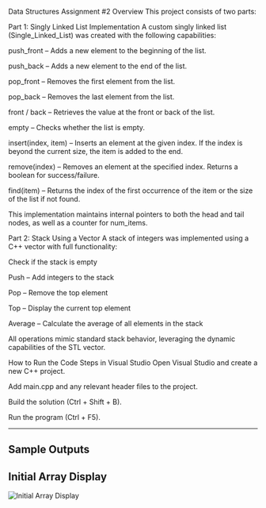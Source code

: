 Data Structures Assignment #2
Overview
This project consists of two parts:

Part 1: Singly Linked List Implementation
A custom singly linked list (Single_Linked_List) was created with the following capabilities:

push_front – Adds a new element to the beginning of the list.

push_back – Adds a new element to the end of the list.

pop_front – Removes the first element from the list.

pop_back – Removes the last element from the list.

front / back – Retrieves the value at the front or back of the list.

empty – Checks whether the list is empty.

insert(index, item) – Inserts an element at the given index. If the index is beyond the current size, the item is added to the end.

remove(index) – Removes an element at the specified index. Returns a boolean for success/failure.

find(item) – Returns the index of the first occurrence of the item or the size of the list if not found.

This implementation maintains internal pointers to both the head and tail nodes, as well as a counter for num_items.

Part 2: Stack Using a Vector
A stack of integers was implemented using a C++ vector with full functionality:

Check if the stack is empty

Push – Add integers to the stack

Pop – Remove the top element

Top – Display the current top element

Average – Calculate the average of all elements in the stack

All operations mimic standard stack behavior, leveraging the dynamic capabilities of the STL vector.

How to Run the Code
Steps in Visual Studio
Open Visual Studio and create a new C++ project.

Add main.cpp and any relevant header files to the project.

Build the solution (Ctrl + Shift + B).

Run the program (Ctrl + F5).

---

## **Sample Outputs**  

## Initial Array Display  
![Initial Array Display](screenshots/assignment1.png)
